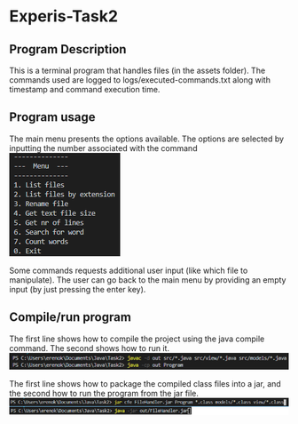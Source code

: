 # Experis-Task2

## Program Description
This is a terminal program that handles files (in the assets folder). The commands used are logged to logs/executed-commands.txt along with timestamp and command execution time.

## Program usage
The main menu presents the options available. The options are selected by inputting the number associated with the command<br />
![menu](https://github.com/Bumpfel/Experis-Task2/blob/main/menu.png?raw=true)

Some commands requests additional user input (like which file to manipulate). The user can go back to the main menu by providing an empty input (by just pressing the enter key).

## Compile/run program
The first line shows how to compile the project using the java compile command. The second shows how to run it.
![compile/run](https://github.com/Bumpfel/Experis-Task2/blob/main/compile.png?raw=true)

The first line shows how to package the compiled class files into a jar, and the second how to run the program from the jar file.
![compile/run](https://github.com/Bumpfel/Experis-Task2/blob/main/package-jar.png?raw=true)
